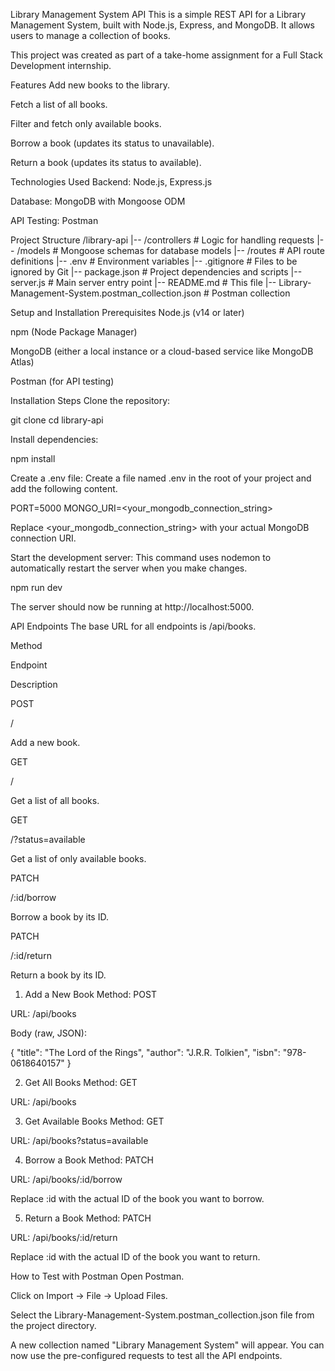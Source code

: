 Library Management System API
This is a simple REST API for a Library Management System, built with Node.js, Express, and MongoDB. It allows users to manage a collection of books.

This project was created as part of a take-home assignment for a Full Stack Development internship.

Features
Add new books to the library.

Fetch a list of all books.

Filter and fetch only available books.

Borrow a book (updates its status to unavailable).

Return a book (updates its status to available).

Technologies Used
Backend: Node.js, Express.js

Database: MongoDB with Mongoose ODM

API Testing: Postman

Project Structure
/library-api
|-- /controllers      # Logic for handling requests
|-- /models           # Mongoose schemas for database models
|-- /routes           # API route definitions
|-- .env              # Environment variables
|-- .gitignore        # Files to be ignored by Git
|-- package.json      # Project dependencies and scripts
|-- server.js         # Main server entry point
|-- README.md         # This file
|-- Library-Management-System.postman_collection.json # Postman collection

Setup and Installation
Prerequisites
Node.js (v14 or later)

npm (Node Package Manager)

MongoDB (either a local instance or a cloud-based service like MongoDB Atlas)

Postman (for API testing)

Installation Steps
Clone the repository:

git clone <repository-url>
cd library-api

Install dependencies:

npm install

Create a .env file:
Create a file named .env in the root of your project and add the following content.

PORT=5000
MONGO_URI=<your_mongodb_connection_string>

Replace <your_mongodb_connection_string> with your actual MongoDB connection URI.

Start the development server:
This command uses nodemon to automatically restart the server when you make changes.

npm run dev

The server should now be running at http://localhost:5000.

API Endpoints
The base URL for all endpoints is /api/books.

Method

Endpoint

Description

POST

/

Add a new book.

GET

/

Get a list of all books.

GET

/?status=available

Get a list of only available books.

PATCH

/:id/borrow

Borrow a book by its ID.

PATCH

/:id/return

Return a book by its ID.

1. Add a New Book
Method: POST

URL: /api/books

Body (raw, JSON):

{
    "title": "The Lord of the Rings",
    "author": "J.R.R. Tolkien",
    "isbn": "978-0618640157"
}

2. Get All Books
Method: GET

URL: /api/books

3. Get Available Books
Method: GET

URL: /api/books?status=available

4. Borrow a Book
Method: PATCH

URL: /api/books/:id/borrow

Replace :id with the actual ID of the book you want to borrow.

5. Return a Book
Method: PATCH

URL: /api/books/:id/return

Replace :id with the actual ID of the book you want to return.

How to Test with Postman
Open Postman.

Click on Import -> File -> Upload Files.

Select the Library-Management-System.postman_collection.json file from the project directory.

A new collection named "Library Management System" will appear. You can now use the pre-configured requests to test all the API endpoints.